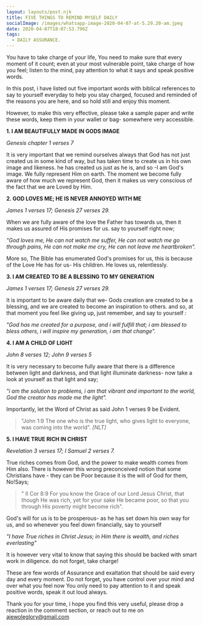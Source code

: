 ```yaml
---
layout: layouts/post.njk
title: FIVE THINGS TO REMIND MYSELF DAILY
socialImage: /images/whatsapp-image-2020-04-07-at-5.29.20-am.jpeg
date: 2020-04-07T18:07:53.796Z
tags:
  - DAILY ASSURANCE.
---
```

You have to take charge of your life, You need to make sure that every moment of it count;  even at your most vulnerable point, take charge of how you feel; listen to the mind, pay attention to what it says and speak positive words.

In this post, i have listed out five important words with biblical references to say to yourself everyday to help you stay charged, focused and reminded of the reasons you are here, and so hold still and enjoy this moment.

However, to make this very effective, please take a sample paper and write these words, keep them in your wallet or bag- somewhere very accessible.

**1. I AM BEAUTIFULLY MADE IN GODS IMAGE**

   *Genesis chapter 1 verses 7* 

It is very important that we remind ourselves always that God has not just created us in some kind of way, but has taken time to create us in his own image and likeness. he has created us just as he is, and so -I am God's image. We fully represent Him on earth. The moment we become fully aware of how much we represent God, then it makes us very conscious of the fact that we are Loved by Him.

 **2. GOD LOVES ME; HE IS NEVER ANNOYED WITH ME**         

*James 1 verses 17; Genesis 27 verses 29.*

 When we are fully aware of the love the Father has towards us, then it makes us assured of His promises for us. say to yourself right now; 

*"God loves me, He can not watch me suffer, He can not watch me go through pains, He can not make me cry, He can not leave me heartbroken".* 

More so, The Bible has enumerated God's promises for us, this is because of the Love He has for us- His children. He loves us, relentlessly.

**3. I AM CREATED TO BE A BLESSING TO MY GENERATION**

 *James 1 verses 17; Genesis 27 verses 29.*

It is important to be aware daily that we- Gods creation are created to be a blessing, and we are created to become an inspiration to others. and so, at that moment you feel like giving up, just remember, and say to yourself *:* 

*"God has me created for a purpose, and i will fulfill that; i am blessed to bless others, i will inspire my generation, i am that change".* 

**4. I AM A CHILD OF LIGHT**

*John 8 verses 12; John 9 verses 5*

It is very necessary to become fully aware that there is a difference between light and darkness, and that light illuminate darkness- now take a look at yourself as that light and say; 

*"i am the solution to problems, i am that vibrant and important to the world, God the creator has made me the light".*

Importantly, let the Word of Christ as said  John 1 verses 9 be Evident. 

> "John 1:9 The one who is the true light, who gives light to everyone, was coming into the world". *\[NLT]*

**5. I HAVE TRUE RICH IN CHRIST** 

 *Revelation 3 verses 17; I Samuel 2 verses 7.*

True riches comes from God, and the power to make wealth comes from Him also. There is however this wrong preconceived notion that some Christians have - they can be Poor because it is the will of God for them, No!Says; 

> " II Cor 8:9  For you know the Grace of our Lord Jesus Christ, that though He was rich, yet for your sake He became poor, so that you through His poverty might become rich".

God's will for us is to be prosperous- as he has set down his own way for us, and so whenever you feel down financially, say to yourself

*"I have True riches in Christ Jesus; in Him there is wealth, and riches everlasting"*

It is however very vital to know that saying this should be backed with smart work in diligence. do not forget, take charge!

These are few words of Assurance and exaltation that should be said every day and every moment. Do not forget, you have control over your mind and over what you feel now You only need to pay attention to it and speak positive words, speak it out loud always. 

Thank you for your time, i hope you find this very useful, please drop a reaction in the comment section, or reach out to me on ajewoleglory@gmail.com